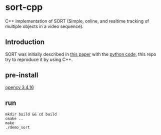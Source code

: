 # sort-cpp

C++ implementation of SORT (Simple, online, and realtime tracking of multiple objects in a video sequence).

## Introduction

SORT was initially described in [this paper](http://arxiv.org/abs/1602.00763) with the [python code](https://github.com/abewley/sort), this repo try to reproduce it by using C++.

## pre-install

[opencv 3.4.16](https://docs.opencv.org/3.4/index.html)

## run
````shell
mkdir build && cd build
cmake ..
make
./demo_sort
````
